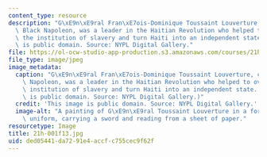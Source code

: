 ```yaml
---
content_type: resource
description: "G\xE9n\xE9ral Fran\xE7ois-Dominique Toussaint Louverture, called the\
  \ Black Napoleon, was a leader in the Haitian Revolution who helped to overthrow\
  \ the institution of slavery and turn Haiti into an independent state. This image\
  \ is public domain. Source: NYPL Digital Gallery."
file: https://ol-ocw-studio-app-production.s3.amazonaws.com/courses/21h-001-how-to-stage-a-revolution-fall-2013/ded05441da7291e4accfc755cec9f62f_21h-001f13.jpg
file_type: image/jpeg
image_metadata:
  caption: "G\xE9n\xE9ral Fran\xE7ois-Dominique Toussaint Louverture, called the Black\
    \ Napoleon, was a leader in the Haitian Revolution who helped to overthrow the\
    \ institution of slavery and turn Haiti into an independent state. (This image\
    \ is public domain. Source: NYPL Digital Gallery.)"
  credit: 'This image is public domain. Source: NYPL Digital Gallery.'
  image-alt: "A painting of G\xE9n\xE9ral Toussaint Louverture in a formal military\
    \ uniform, carrying a sword and reading from a sheet of paper."
resourcetype: Image
title: 21h-001f13.jpg
uid: ded05441-da72-91e4-accf-c755cec9f62f
---
```

